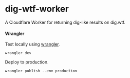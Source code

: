 # dig-wtf-worker

A Cloudflare Worker for returning dig-like results on dig.wtf.

#### Wrangler

Test locally using [wrangler](https://github.com/cloudflare/wrangler).

```
wrangler dev
```

Deploy to production.
```
wrangler publish --env production
```
